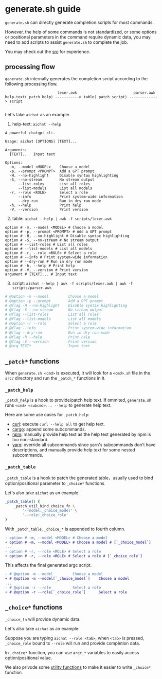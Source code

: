 # generate.sh guide

`generate.sh` can directly generate completion scripts for most commands.

However, the help of some commands is not standardized, or some options or positional parameters in the command require dynamic data, you may need to add scripts to assist `generate.sh` to complete the job.

You may check out the [src](https://github.com/sigoden/argc-completions/tree/main/src) for experience.

## processing flow

`generate.sh` internally generates the completion script according to the following processing flow.

```
                        lexer.awk                          parser.awk
help-text(_patch_help) -----------> table(_patch_script) -------------> script
              
```

Let's take `aichat` as an example.

1. help-text: `aichat --help`

```
A powerful chatgpt cli.

Usage: aichat [OPTIONS] [TEXT]...

Arguments:
  [TEXT]...  Input text

Options:
  -m, --model <MODEL>    Choose a model
  -p, --prompt <PROMPT>  Add a GPT prompt
  -H, --no-highlight     Disable syntax highlighting
  -S, --no-stream        No stream output
      --list-roles       List all roles
      --list-models      List all models
  -r, --role <ROLE>      Select a role
      --info             Print system-wide information
      --dry-run          Run in dry run mode
  -h, --help             Print help
  -V, --version          Print version
```

2. table: `aichat --help | awk -f scripts/lexer.awk`

```
option # -m, --model <MODEL> # Choose a model
option # -p, --prompt <PROMPT> # Add a GPT prompt
option # -H, --no-highlight # Disable syntax highlighting
option # -S, --no-stream # No stream output
option # --list-roles # List all roles
option # --list-models # List all models
option # -r, --role <ROLE> # Select a role
option # --info # Print system-wide information
option # --dry-run # Run in dry run mode
option # -h, --help # Print help
option # -V, --version # Print version
argument # [TEXT]... # Input text
```

3. script: `aichat --help | awk -f scripts/lexer.awk | awk -f scripts/parser.awk`

```sh
# @option -m --model         Choose a model
# @option -p --prompt        Add a GPT prompt
# @flag -H --no-highlight    Disable syntax highlighting
# @flag -S --no-stream       No stream output
# @flag --list-roles         List all roles
# @flag --list-models        List all models
# @option -r --role          Select a role
# @flag --info               Print system-wide information
# @flag --dry-run            Run in dry run mode
# @flag -h --help            Print help
# @flag -V --version         Print version
# @arg TEXT*                 Input text
```

## `_patch*` functions 

When `generate.sh <cmd>` is executed, it will look for a `<cmd>.sh` file in the `src/` directory and run the `_patch_*` functions in it.

### `_patch_help`

`_patch_help` is a hook to provide/patch help text. If ommited, `generate.sh` runs `<cmd> <subcmd>... --help` to generate help text.

Here are some use cases for `_patch_help`:

- [curl](https://github.com/sigoden/argc-completions/blob/main/src/curl.sh): execute `curl --help all` to get help text.
- [cargo](https://github.com/sigoden/argc-completions/blob/main/src/cargo.sh): append some subcommands.
- [npm](https://github.com/sigoden/argc-completions/blob/main/src/npm.sh): manually provide help text as the help text generated by npm is too non-standard.
- [yarn](https://github.com/sigoden/argc-completions/blob/main/src/yarn.sh): override all subcommands since yarn's subcommands don't have descriptions, and manually provide help text for some nested subcommands.

### `_patch_table`

`_patch_table` is a hook to patch the generated table，usually used to bind option/positional parameter to `_choice*` functions.

Let's also take `aichat` as an example.

```sh
_patch_table() {
    _patch_util_bind_choice_fn \
        '--model:_choice_model' \
        '--role:_choice_role'
}
```

With `_patch_table`, `_choice_*` is appended to fourth column.

```diff
- option # -m, --model <MODEL> # Choose a model
+ option # -m, --model <MODEL> # Choose a model # [`_choice_model`]
...
- option # -r, --role <ROLE> # Select a role
+ option # -r, --role <ROLE> # Select a role # [`_choice_role`]
```

This affects the final generated argc script.

```diff
- # @option -m --model         Choose a model
+ # @option -m --model[`_choice_model`]    Choose a model
...
- # @option -r --role          Select a role
+ # @option -r --role[`_choice_role`]      Select a role
```

## `_choice*` functions

`_choice_fn` will provide dynamic data.

Let's also take `aichat` as an example.

Suppose you are typing `aichat --role <tab>`, when `<tab>` is pressed, `_choice_role` bound to `--role` will run and provide completion data.

In `_choice*` function, you can use `argc_*` variables to easily access option/positional value.

We also privode some [utility functions](https://github.com/sigoden/argc-completions/blob/main/utils/_argc_utils/) to make it easier to write `_choice*` function.
